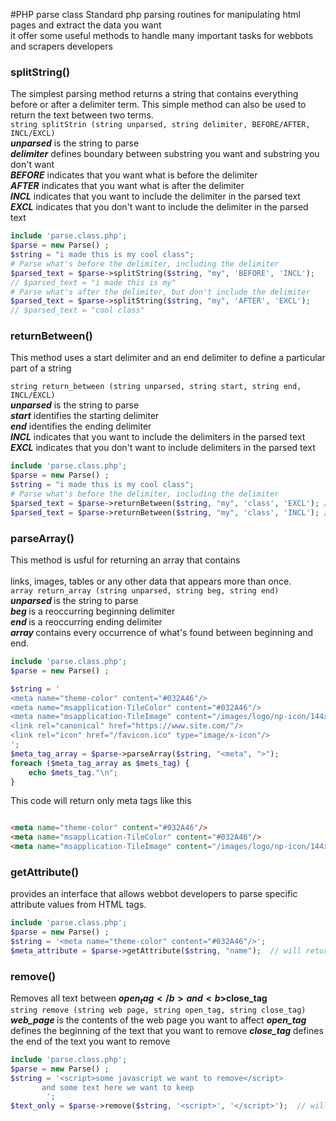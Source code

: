 #PHP parse class
Standard php parsing routines for manipulating html pages and extract the data you want <br>
it offer some useful methods to handle many important tasks for webbots and scrapers developers <br>
### splitString()
The simplest parsing method returns a string that contains everything <br>
before or after a delimiter term. This simple method can also be used to <br>
return the text between two terms.<br>
```string splitStrin (string unparsed, string delimiter, BEFORE/AFTER, INCL/EXCL)```
<br>
<i><b>unparsed</i></b> is the string to parse<br>
<i><b>delimiter</i></b> defines boundary between substring you want and substring you don't want<br>
<i><b>BEFORE</i></b> indicates that you want what is before the delimiter<br>
<i><b>AFTER</i></b> indicates that you want what is after the delimiter<br>
<i><b>INCL</i></b> indicates that you want to include the delimiter in the parsed text<br>
<i><b>EXCL</i></b> indicates that you don't want to include the delimiter in the parsed text<br>

```php
include 'parse.class.php';
$parse = new Parse() ;
$string = "i made this is my cool class";
# Parse what's before the delimiter, including the delimiter
$parsed_text = $parse->splitString($string, "my", 'BEFORE', 'INCL');
// $parsed_text = "i made this is my"
# Parse what's after the delimiter, but don't include the delimiter
$parsed_text = $parse->splitString($string, "my", 'AFTER', 'EXCL');
// $parsed_text = "cool class"
```
### returnBetween()
This method uses a start delimiter and an end delimiter
to define a particular part of a string

```string return_between (string unparsed, string start, string end, INCL/EXCL)```
 <br>
<i><b>unparsed</i></b> is the string to parse<br>
<i><b>start</i></b> identifies the starting delimiter<br>
<i><b>end</i></b> identifies the ending delimiter<br>
<i><b>INCL</i></b> indicates that you want to include the delimiters in the parsed text<br>
<i><b>EXCL</i></b> indicates that you don't want to include delimiters in the parsed text<br>
```php
include 'parse.class.php';
$parse = new Parse() ;
$string = "i made this is my cool class";
# Parse what's before the delimiter, including the delimiter
$parsed_text = $parse->returnBetween($string, "my", 'class', 'EXCL'); // will return cool
$parsed_text = $parse->returnBetween($string, "my", 'class', 'INCL'); // will return my cool class
```
### parseArray()
This method is usful for returning an array that contains <br>     
links, images, tables or any other data that appears more than once. <br>
```array return_array (string unparsed, string beg, string end)```
<br>
<i><b>unparsed </i></b>is the string to parse <br>
<i><b>beg </i></b> is a reoccurring beginning delimiter <br>
<i><b>end </i></b> is a reoccurring ending delimiter <br>
<i><b>array </i></b> contains every occurrence of what's found between beginning and end. <br>
```php
include 'parse.class.php';
$parse = new Parse() ;

$string = '
<meta name="theme-color" content="#032A46"/>
<meta name="msapplication-TileColor" content="#032A46"/>
<meta name="msapplication-TileImage" content="/images/logo/np-icon/144x144.png"/>
<link rel="canonical" href="https://www.site.com/"/>
<link rel="icon" href="/favicon.ico" type="image/x-icon"/>
';
$meta_tag_array = $parse->parseArray($string, "<meta", ">");
foreach ($meta_tag_array as $mets_tag) {
    echo $mets_tag."\n";
}
```
This code will return only meta tags like this <br>
```html

<meta name="theme-color" content="#032A46"/>
<meta name="msapplication-TileColor" content="#032A46"/>
<meta name="msapplication-TileImage" content="/images/logo/np-icon/144x144.png"/>
```
### getAttribute()
provides an interface that allows webbot developers to parse specific attribute values from HTML tags.
```php
include 'parse.class.php';
$parse = new Parse() ;
$string = '<meta name="theme-color" content="#032A46"/>';
$meta_attribute = $parse->getAttribute($string, "name");  // will return 'theme-color'
```
### remove()
Removes all text between <b>$open_tag</b> and <b>$close_tag</b> <br>
```string remove (string web page, string open_tag, string close_tag)```
<br>
<i><b>web_page </i></b>is the contents of the web page you want to affect
<i><b>open_tag </i></b>defines the beginning of the text that you want to remove
<i><b>close_tag </i></b>defines the end of the text you want to remove
```php
include 'parse.class.php';
$parse = new Parse() ;
$string = '<script>some javascript we want to remove</script>
       and some text here we want to keep
        ';
$text_only = $parse->remove($string, '<script>', '</script>');  // will return 'and some html here we want to keep'
```
